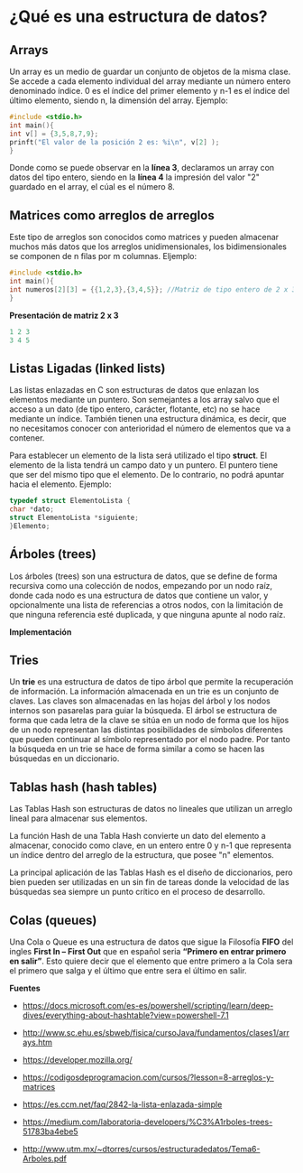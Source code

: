 # ¿Qué es una estructura de datos?

## Arrays

Un array es un medio de guardar un conjunto de objetos de la misma clase. Se accede a cada elemento individual del array mediante un número entero denominado índice. 0 es el índice del primer elemento y n-1 es el índice del último elemento, siendo n, la dimensión del array. Ejemplo:

```C++
#include <stdio.h>
int main(){
int v[] = {3,5,8,7,9};
prinft("El valor de la posición 2 es: %i\n", v[2] );
}
```

Donde como se puede observar en la **línea 3**, declaramos un array con datos del tipo entero, siendo en la **línea 4** la impresión del valor "2" guardado en el array, el cúal es el número 8.

## Matrices como arreglos de arreglos

Este tipo de arreglos son conocidos como matrices y pueden almacenar muchos más datos que los arreglos unidimensionales, los bidimensionales se componen de n filas por m columnas. Eljemplo:

```C++
#include <stdio.h>
int main(){
int numeros[2][3] = {{1,2,3},{3,4,5}}; //Matriz de tipo entero de 2 x 3
}
```
**Presentación de matriz 2 x 3**
```C++
1 2 3
3 4 5
```
## Listas Ligadas (linked lists)

Las listas enlazadas en C son estructuras de datos que enlazan los elementos mediante un puntero. Son semejantes a los array salvo que el acceso a un dato (de tipo entero, carácter, flotante, etc) no se hace mediante un índice. También tienen una estructura dinámica, es decir, que no necesitamos conocer con anterioridad el número de elementos que va a contener.

Para establecer un elemento de la lista será utilizado el tipo **struct**. El elemento de la lista tendrá un campo dato y un puntero. El puntero tiene que ser del mismo tipo que el elemento. De lo contrario, no podrá apuntar hacia el elemento. Ejemplo:

```C++
typedef struct ElementoLista {
char *dato;
struct ElementoLista *siguiente;
}Elemento;
```
## Árboles (trees)

Los árboles (trees) son una estructura de datos, que se define de forma recursiva como una colección de nodos, empezando por un nodo raíz, donde cada nodo es una estructura de datos que contiene un valor, y opcionalmente una lista de referencias a otros nodos, con la limitación de que ninguna referencia esté duplicada, y que ninguna apunte al nodo raíz.

**Implementación**

## Tries

Un **trie** es una estructura de datos de tipo árbol que permite la recuperación de información. La información almacenada en un trie es un conjunto de claves. Las claves son almacenadas en las hojas del árbol y los nodos internos son pasarelas para guiar la búsqueda. El árbol se estructura de forma que cada letra de la clave se sitúa en un nodo de forma que los hijos de un nodo representan las distintas posibilidades de símbolos diferentes que pueden continuar al símbolo representado por el nodo padre. Por tanto la búsqueda en un trie se hace de forma similar a como se hacen las búsquedas en un diccionario.

## Tablas hash (hash tables)

Las Tablas Hash son estructuras de datos no lineales que utilizan un arreglo lineal para almacenar sus elementos.

La  función Hash de una Tabla Hash convierte un dato del elemento a almacenar, conocido como clave, en un entero entre 0 y n-1 que representa un índice dentro del arreglo de la estructura, que posee "n" elementos.

La principal aplicación de las Tablas Hash es el diseño de diccionarios, pero bien pueden ser utilizadas en un sin fin de tareas donde la velocidad de las búsquedas sea siempre un punto crítico en el proceso de desarrollo.

## Colas (queues)

Una Cola o Queue es una estructura de datos que sigue la Filosofía **FIFO** del ingles **First In – First Out** que en español seria **“Primero en entrar primero en salir”**. Esto quiere decir que el elemento que entre primero a la Cola sera el primero que salga y el último que entre sera el último en salir.

**Fuentes**

- https://docs.microsoft.com/es-es/powershell/scripting/learn/deep-dives/everything-about-hashtable?view=powershell-7.1

- http://www.sc.ehu.es/sbweb/fisica/cursoJava/fundamentos/clases1/arrays.htm

- https://developer.mozilla.org/

- https://codigosdeprogramacion.com/cursos/?lesson=8-arreglos-y-matrices

- https://es.ccm.net/faq/2842-la-lista-enlazada-simple

- https://medium.com/laboratoria-developers/%C3%A1rboles-trees-51783ba4ebe5

- http://www.utm.mx/~dtorres/cursos/estructuradedatos/Tema6-Arboles.pdf
